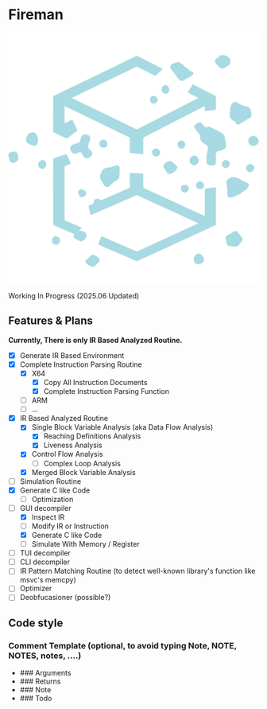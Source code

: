 # Fireman

![Logo](firebat/src-tauri/icons/icon.png)

Working In Progress (2025.06 Updated)

## Features & Plans

**Currently, There is only IR Based Analyzed Routine.**

- [x] Generate IR Based Environment
- [X] Complete Instruction Parsing Routine
  - [X] X64
    - [X] Copy All Instruction Documents
    - [X] Complete Instruction Parsing Function
  - [ ] ARM
  - [ ] ...
- [X] IR Based Analyzed Routine
  - [X] Single Block Variable Analysis (aka Data Flow Analysis)
    - [X] Reaching Definitions Analysis
    - [X] Liveness Analysis
  - [X] Control Flow Analysis
    - [ ] Complex Loop Analysis
  - [X] Merged Block Variable Analysis
- [ ] Simulation Routine
- [X] Generate C like Code
  - [ ] Optimization
- [ ] GUI decompiler
  - [X] Inspect IR
  - [ ] Modify IR or Instruction
  - [X] Generate C like Code
  - [ ] Simulate With Memory / Register
- [ ] TUI decompiler
- [ ] CLI decompiler
- [ ] IR Pattern Matching Routine (to detect well-known library's function like msvc's memcpy)
- [ ] Optimizer
- [ ] Deobfucasioner (possible?)

## Code style

### Comment Template (optional, to avoid typing Note, NOTE, NOTES, notes, ....)

- \#\#\# Arguments
- \#\#\# Returns
- \#\#\# Note
- \#\#\# Todo
